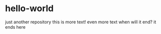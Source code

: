 # hello-world
just another repository
this is more text!
even more text
when will it end?
it ends here
